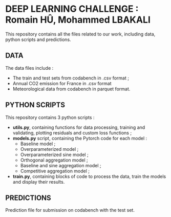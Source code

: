 # DEEP LEARNING CHALLENGE : Romain HÛ, Mohammed LBAKALI
This repository contains all the files related to our work, including data, python scripts and predictions.

## DATA
The data files include :
- The train and test sets from codabench in .csv format ;
- Annual CO2 emission for France in .csv format
- Meteorological data from codabench in parquet format.

## PYTHON SCRIPTS
This repository contains 3 python scripts :
- **utils.py**, containing functions for data processing, training and validating, plotting residuals and custom loss functions ;
- **models.py** script, containing the Pytorch code for each model :
    - Baseline model ;
    - Overparameterized model ;
    - Overparameterized sine model ;
    - Orthogonal aggregation model ;
    - Baseline and sine aggregation model ;
    - Competitive aggregation model ;
- **train.py**, containing blocks of code to process the data, train the models and display their results.

## PREDICTIONS
Prediction file for submission on codabench with the test set.
